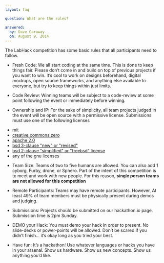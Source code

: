 ```yaml
---
layout: faq

question: What are the rules?

answered:
  by: Dave Caraway
  on: August 9, 2014
---
```

The LabHack competition has some basic rules that all participants need to follow.


- <span class="rule-short">Fresh Code:</span> We all start coding at the same time. This is done to keep things fair. Please don’t come in and build on top of previous projects if you want to win. It’s cool to work on designs beforehand, digital mockups, open source frameworks, and anything else available to everyone, but try to keep things within just limits.

- <span class="rule-short">Code Review:</span> Winning teams will be subject to a code-review at some point following the event or immediately before winning.

- <span class="rule-short">Ownership and IP:</span> For the sake of simplicity, all team projects judged in the event will be open source with a permissive license. Submissions must use one of the following licenses

<div>
<ul>
	<li><a href="https://tldrlegal.com/license/mit-license" target="_blank">mit</a></li>
	<li><a href="https://creativecommons.org/publicdomain/zero/1.0/" target="_blank">creative commons zero</a></li>
	<li><a href="https://tldrlegal.com/license/apache-license-2.0-(apache-2.0)" target="_blank">apache 2.0</a></li>
	<li><a href="http://opensource.org/licenses/bsd-3-clause" target="_blank">bsd 3-clause "new" or "revised"</a></li>
	<li><a href="http://opensource.org/licenses/bsd-2-clause" target="_blank">bsd 2-clause "simplified" or "freebsd" license</a></li>
	<li>any of the gnu licenses</li>
</ul>
</div>

- <span class="rule-short">Team Size:</span> Teams of two to five humans are allowed. You can also add 1 cyborg, Furby, drone, or Sphero. Part of the intent of this competition is to meet and work with new people. For this reason, __single person teams are not allowed for this competition__

- <span class="rule-short">Remote Participants:</span> Teams may have remote participants. However, At least 49% of team members must be physically present during demos and judging.

- <span class="rule-short">Submissions:</span> Projects should be submitted on our hackathon.io page. Submission time is 2pm Sunday.

- <span class="rule-short">DEMO your Hack:</span> You must demo your hack in order to present. No slide-decks or power-points will be allowed. Don’t be scared if you didn’t finish… it’s okay long as you tried your best.

- <span class="rule-short">Have fun:</span> It’s a hackathon! Use whatever languages or hacks you have in your arsenal. Show us hardware. Show us new concepts. Show us anything you’d like.
